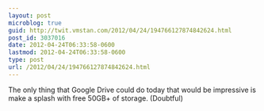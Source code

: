 ```yaml
---
layout: post
microblog: true
guid: http://twit.vmstan.com/2012/04/24/194766127874842624.html
post_id: 3037016
date: 2012-04-24T06:33:58-0600
lastmod: 2012-04-24T06:33:58-0600
type: post
url: /2012/04/24/194766127874842624.html
---
```

The only thing that Google Drive could do today that would be impressive is make a splash with free 50GB+ of storage. (Doubtful)
